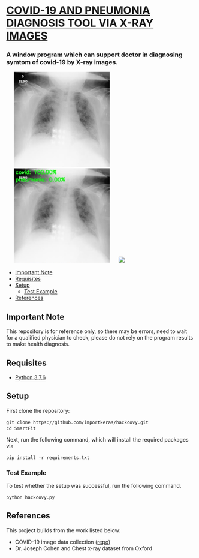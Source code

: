 # [COVID-19 AND PNEUMONIA DIAGNOSIS TOOL VIA X-RAY IMAGES](https://drive.google.com/file/d/1WjqFcW9pShT29z72sz66JAAxUEPVGg9y/view?usp=sharing)
### A window program which can support doctor in diagnosing symtom of covid-19 by X-ray images.

<p float="left">
  <img src="github/1.jpg" width="256" hspace="20"/>
  <img src="github/2.jpg" width="256" hspace="20"/> 
  <img src="github/3.jng" width="256"/> 
</p>

* [Important Note](#important-note)
* [Requisites](#requisites)
* [Setup](#setup)
  * [Test Example](#test-example)
* [References](#references)

## Important Note

This repository is for reference only, so there may be errors, need to wait for a qualified physician to check, please do not rely on the program results to make health diagnosis.
  
## Requisites

* [Python 3.7.6](https://www.python.org/downloads/release/python-376/)

## Setup

First clone the repository:
```
git clone https://github.com/importkeras/hackcovy.git
cd SmartFit
```

Next, run the following command, which will install the required packages via
```
pip install -r requirements.txt
```

### Test Example

To test whether the setup was successful, run the following command.
```
python hackcovy.py
```

## References

This project builds from the work listed below:

* COVID-19 image data collection ([repo](https://github.com/ieee8023/covid-chestxray-dataset))
* Dr. Joseph Cohen and Chest x-ray dataset from Oxford
